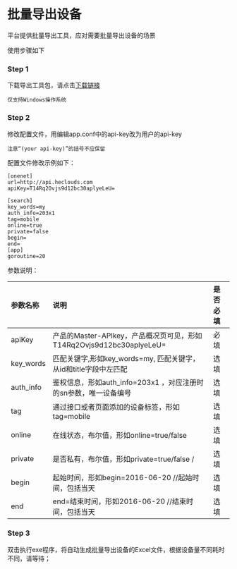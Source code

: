 # 批量导出设备

平台提供批量导出工具，应对需要批量导出设备的场景

使用步骤如下

### Step 1 

下载导出工具包，请点击[下载链接](https://codeload.github.com/cm-heclouds/onenet_device_export/zip/master)

    仅支持Windows操作系统

### Step 2 

修改配置文件，用编辑app.conf中的api-key改为用户的api-key

    注意“(your api-key)”的括号不应保留

 配置文件修改示例如下：


```
[onenet]
url=http://api.heclouds.com
apiKey=T14Rq2Ovjs9d12bc30aplyeLeU=

[search]
key_words=my
auth_info=203x1
tag=mobile
online=true
private=false
begin=
end=
[app]
goroutine=20
```

参数说明：

|参数名称|说明|是否必填|
|:-|:-|:-|
|apiKey|产品的Master-APIkey，产品概况页可见，形如T14Rq2Ovjs9d12bc30aplyeLeU=|必填|
|key_words|匹配关键字,形如key_words=my, 匹配关键字，从id和title字段中左匹配|选填|
|auth_info|鉴权信息，形如auth_info=203x1 ，对应注册时的sn参数，唯一设备编号|选填|
|tag|通过接口或者页面添加的设备标签，形如tag=mobile |选填|
|online|在线状态，布尔值，形如online=true/false|选填|
|private|是否私有，布尔值，形如private=true/false /|选填|
|begin|起始时间，形如begin=2016-06-20 //起始时间，包括当天|选填|
|end|end=结束时间，形如2016-06-20 //结束时间，包括当天|选填|

### Step 3

双击执行exe程序，将自动生成批量导出设备的Excel文件，根据设备量不同耗时不同，请等待；

